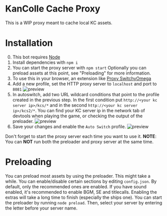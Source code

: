 KanColle Cache Proxy
=======
This is a WIP proxy meant to cache local KC assets.

Installation
======
0. This bot requires [Node](https://nodejs.org/en/)
1. Install dependencies with `npm i`
2. You can start the proxy server with `npm start`
    Optionally you can preload assets at this point, see "Preloading" for more information. 
3. To use this in your browser, an extension like [Proxy SwitchyOmega](https://chrome.google.com/webstore/detail/proxy-switchyomega/padekgcemlokbadohgkifijomclgjgif)
4. Add a new profile, set the HTTP proxy server to `localhost` and port to `8081`
![preview](https://i.imgur.com/w6wHZeM.png)
5. In autoswitch, add two URL wildcard conditions that point to the profile created in the previous step. In the first condition put `http://<your kc server ip>/kcs/*` and in the second `http://<your kc server ip>/kcs2/*`. You can find your KC server ip in the network tab of devtools when playing the game, or checking the output of the preloader.
![preview](https://i.imgur.com/cwBrda5.png)
6. Save your changes and enable the `Auto Switch` profile.
![preview](https://i.imgur.com/Z32Ga5J.png)

Don't forget to start the proxy server each time you want to use it.
**NOTE**: You can **NOT** run both the preloader and proxy server at the same time.

Preloading
======
You can preload most assets by using the preloader. This might take a while. 
You can enable/disable certain sections by editing `config.json`. By default, only the recommended ones are enabled. If you have sound enabled, it's recommended to enable BGM, SE and titlecalls. Enabling the extras will take a long time to finish (especially the ships one).
You can start the preloader by running `node preload`. Then, select your server by entering the letter before your server name. 